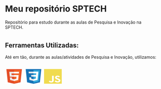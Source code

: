 # Meu repositório SPTECH

Repositório para estudo durante as aulas de Pesquisa e Inovação na SPTECH.

#

## Ferramentas Utilizadas:

Até em tão, durante as aulas/atividades de Pesquisa e Inovação, utilizamos:

<br>

<div align="left">
   <img align="center" alt="Luigi-HTML" height="50" width="60" src="https://raw.githubusercontent.com/devicons/devicon/master/icons/html5/html5-original.svg">
  <img align="center" alt="Luigi-CSS" height="50" width="60" src="https://raw.githubusercontent.com/devicons/devicon/master/icons/css3/css3-original.svg">
  <img align="center" alt="Luigi-Js" height="50" width="60" src="https://raw.githubusercontent.com/devicons/devicon/master/icons/javascript/javascript-plain.svg">
</div>

#